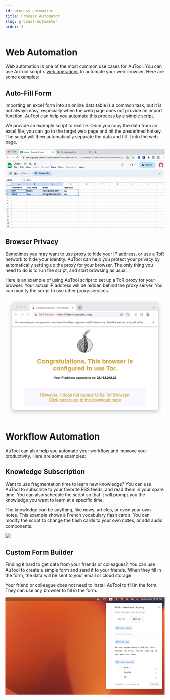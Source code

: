 ```yaml
---
id: process-automator
title: Process Automator
slug: process-automator
order: 3
---
```


# Web Automation

Web automation is one of the most common use cases for AuTool. You can use AuTool script's [web operations](../scripts/web) to automate your web browser. Here are some examples:

## Auto-Fill Form

Importing an excel form into an online data table is a common task, but it is not always easy, especially when the web page does not provide an import function. AuTool can help you automate this process by a simple script.

We provide an example script to realize. Once you copy the data from an excel file, you can go to the target web page and hit the predefined hotkey. The script will then automatically separate the data and fill it into the web page.

<img src="https://raw.githubusercontent.com/danalite/autool-docs/main/images/sample-web-auto-fill.gif"/>

## Browser Privacy

Sometimes you may want to use proxy to hide your IP address, or use a ToR network to hide your identity. AuTool can help you protect your privacy by automatically setting up the proxy for your browser. The only thing you need to do is to run the script, and start browsing as usual.

Here is an example of using AuTool script to set up a ToR proxy for your browser. Your actual IP address will be hidden behind the proxy server. You can modify the script to use other proxy services.

<img src="https://raw.githubusercontent.com/danalite/autool-docs/main/images/sample-browser-tor.png"/>

# Workflow Automation

AuTool can also help you automate your workflow and improve your productivity. Here are some examples:

## Knowledge Subscription

Want to use fragmentation time to learn new knowledge? You can use AuTool to subscribe to your favorite RSS feeds, and read them in your spare time. You can also schedule the script so that it will prompt you the knowledge you want to learn at a specific time.

The knowledge can be anything, like news, articles, or even your own notes. This example shows a French vocabulary flash cards. You can modify the script to change the flash cards to your own notes, or add audio components.

<img src="https://raw.githubusercontent.com/danalite/autool-docs/main/images/sample-show-cards.gif"/>

## Custom Form Builder

Finding it hard to get data from your friends or colleagues? You can use AuTool to create a simple form and send it to your friends. When they fill in the form, the data will be sent to your email or cloud storage.

Your friend or colleague does not need to install AuTool to fill in the form. They can use any browser to fill in the form.

<img src="https://raw.githubusercontent.com/danalite/autool-docs/main/images/sample-rsvp.png"/>
